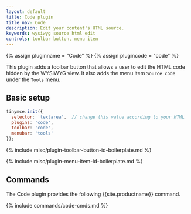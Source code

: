 ```yaml
---
layout: default
title: Code plugin
title_nav: Code
description: Edit your content's HTML source.
keywords: wysiwyg source html edit
controls: toolbar button, menu item
---
```


{% assign pluginname = "Code" %}
{% assign plugincode = "code" %}

This plugin adds a toolbar button that allows a user to edit the HTML code hidden by the WYSIWYG view. It also adds the menu item `Source code` under the `Tools` menu.

## Basic setup

```js
tinymce.init({
  selector: 'textarea',  // change this value according to your HTML
  plugins: 'code',
  toolbar: 'code',
  menubar: 'tools'
});
```

{% include misc/plugin-toolbar-button-id-boilerplate.md %}

{% include misc/plugin-menu-item-id-boilerplate.md %}

## Commands

The Code plugin provides the following {{site.productname}} command.

{% include commands/code-cmds.md %}
